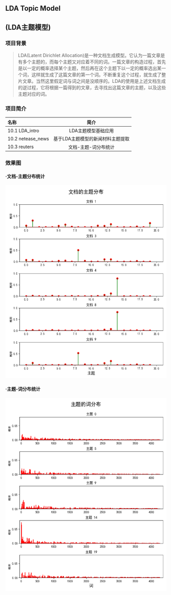 ## LDA Topic Model
## (LDA主题模型)

### 项目背景
> LDA(Latent Dirichlet Allocation)是一种文档生成模型。它认为一篇文章是有多个主题的，而每个主题又对应着不同的词。一篇文章的构造过程，首先是以一定的概率选择某个主题，然后再在这个主题下以一定的概率选出某一个词，这样就生成了这篇文章的第一个词。不断重复这个过程，就生成了整片文章。当然这里假定词与词之间是没顺序的。LDA的使用是上述文档生成的逆过程，它将根据一篇得到的文章，去寻找出这篇文章的主题，以及这些主题对应的词。


### 项目简介
|名称|简介|
|:-------------|:-------------:|
|10.1 LDA_intro|LDA主题模型基础应用|
|10.2 netease_news|基于LDA主题模型的新闻材料主题提取|
|10.3 reuters|文档-主题-词分布统计|


### 效果图
#### ·文档-主题分布统计
<img width="550" height="600" src="./figures/doc-topic.png"/>

#### ·主题-词分布统计
<img width="550" height="600" src="./figures/topic-word.png"/>



